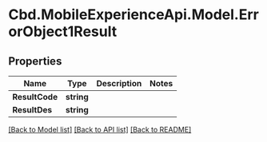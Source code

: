 # Cbd.MobileExperienceApi.Model.ErrorObject1Result

## Properties

Name | Type | Description | Notes
------------ | ------------- | ------------- | -------------
**ResultCode** | **string** |  | 
**ResultDes** | **string** |  | 

[[Back to Model list]](../README.md#documentation-for-models) [[Back to API list]](../README.md#documentation-for-api-endpoints) [[Back to README]](../README.md)

